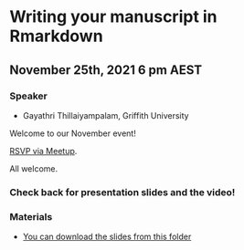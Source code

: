 # Writing your manuscript in Rmarkdown

## November 25th, 2021 6 pm AEST

### Speaker

* Gayathri Thillaiyampalam, Griffith University

Welcome to our November event!

[RSVP via Meetup](https://www.meetup.com/en-AU/rladies-brisbane/events/281938190/). 

All welcome.

### Check back for presentation slides and the video!


### Materials

* [You can download the slides from this folder](https://github.com/rladies/meetup-presentations_brisbane/blob/master/2021/11/Rladies_25112021_GayathriThillaiyampalam.pdf)
